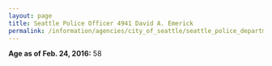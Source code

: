 ```yaml
---
layout: page
title: Seattle Police Officer 4941 David A. Emerick
permalink: /information/agencies/city_of_seattle/seattle_police_department/copbook/4941/
---
```


**Age as of Feb. 24, 2016:** 58
